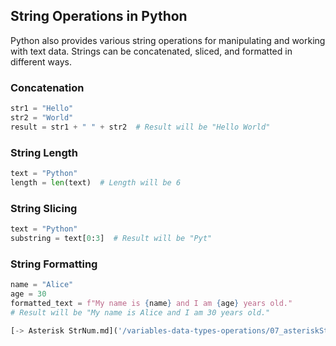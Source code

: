 
## String Operations in Python

Python also provides various string operations for manipulating and working with text data. Strings can be concatenated, sliced, and formatted in different ways.

### Concatenation
```python
str1 = "Hello"
str2 = "World"
result = str1 + " " + str2  # Result will be "Hello World"
```

### String Length
```python
text = "Python"
length = len(text)  # Length will be 6
```

### String Slicing
```python
text = "Python"
substring = text[0:3]  # Result will be "Pyt"
```

### String Formatting
```python
name = "Alice"
age = 30
formatted_text = f"My name is {name} and I am {age} years old."
# Result will be "My name is Alice and I am 30 years old."

[-> Asterisk StrNum.md]('/variables-data-types-operations/07_asteriskStrNum.md')
